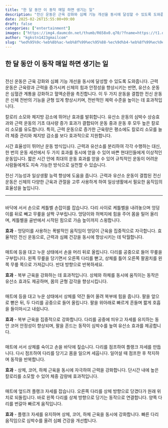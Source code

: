 ```yaml
---
title: "한 달 동안 이 동작 매일 하면 생기는 일"
description: "전신 운동은 근육 강화와 심폐 기능 개선을 동시에 달성할 수 있도록 도와줍니다. 근력 운동은 근육량과 근력을 증가시켜 신체의 힘과 안정성을 향상시키는 반면, 유산소 운동은 심혈관 계통을 강화하고 혈액순환을 촉진합니다. 이 두 가지 운동을 결합한 전신 운동은 신체 전반의"
date: 2025-02-26T15:55:00+09:00
draft: false
categories: ["entertainment"]
images: ["https://img4.daumcdn.net/thumb/R658x0.q70/?fname=https://t1.daumcdn.net/news/202501/10/tenbody/20250110173002242duou.jpg", "https://t1.daumcdn.net/news/202501/10/tenbody/20250110173002592xnad.gif", "https://t1.daumcdn.net/news/202501/10/tenbody/20250110173002902muox.gif", "https://t1.daumcdn.net/news/202501/10/tenbody/20250110173003236xwuu.gif", "https://t1.daumcdn.net/news/202501/10/tenbody/20250110173003608vmtn.gif"]
author: "kgkstn1423gmailcom"
slug: "%ed%95%9c-%eb%8b%ac-%eb%8f%99%ec%95%88-%ec%9d%b4-%eb%8f%99%ec%9e%91-%eb%a7%a4%ec%9d%bc-%ed%95%98%eb%a9%b4-%ec%83%9d%ea%b8%b0%eb%8a%94-%ec%9d%bc"
---
```


<h2 >한 달 동안 이 동작 매일 하면 생기는 일</h2> <figure ><img src="https://img4.daumcdn.net/thumb/R658x0.q70/?fname=https://t1.daumcdn.net/news/202501/10/tenbody/20250110173002242duou.jpg" alt=""/></figure> <p>전신 운동은 근육 강화와 심폐 기능 개선을 동시에 달성할 수 있도록 도와줍니다. 근력 운동은 근육량과 근력을 증가시켜 신체의 힘과 안정성을 향상시키는 반면, 유산소 운동은 심혈관 계통을 강화하고 혈액순환을 촉진합니다. 이 두 가지 운동을 결합한 전신 운동은 신체 전반의 기능을 균형 있게 향상시키며, 전반적인 체력 수준을 높이는 데 효과적입니다.</p> <p>칼로리 소모와 체지방 감소에 뛰어난 효과를 발휘합니다. 유산소 운동의 심박수 상승효과와 근력 운동의 기초 대사량 증가 효과가 결합되어 운동 중과 운동 후 모두 높은 칼로리 소모를 유도합니다. 특히, 근력 운동으로 증가한 근육량은 평소에도 칼로리 소모를 늘려 체중 관리와 체지방 감소를 보다 효과적으로 지원합니다.</p> <p>시간 효율성이 뛰어난 운동 방식입니다. 근력과 유산소를 분리하여 각각 수행하는 대신, 한 번의 운동 세션에서 두 가지 효과를 동시에 얻을 수 있어 바쁜 현대인들에게 이상적인 운동입니다. 짧은 시간 안에 최대의 운동 효과를 얻을 수 있어 규칙적인 운동이 어려운 사람들에게도 지속 가능한 방식으로 실천할 수 있습니다.</p> <p>전신 기능성과 일상생활 능력 향상에 도움을 줍니다. 근력과 유산소 운동이 결합된 전신 운동은 신체의 다양한 근육과 관절을 고루 사용하게 하여 일상생활에서 필요한 움직임의 효율성을 높입니다.</p> <hr /> <figure ><img src="https://t1.daumcdn.net/news/202501/10/tenbody/20250110173002592xnad.gif" alt=""/></figure> <p>바닥에 서서 손으로 케틀벨 손잡이를 잡습니다. 다리 사이로 케틀벨을 내려놓으며 엉덩이를 뒤로 빼고 무릎을 살짝 구부립니다. 엉덩이와 허벅지에 힘을 주어 몸을 밀어 올리며, 케틀벨을 골반에서 시작된 힘으로 가슴 높이까지 스윙합니다.</p> <p><strong>효과</strong> - 엉덩이를 사용하는 폭발적인 움직임이 엉덩이 근육을 집중적으로 자극합니다. 효율적인 전신 운동으로, 근력과 심폐 건강을 동시에 향상시키는 데 탁월합니다.</p> <figure ><img src="https://t1.daumcdn.net/news/202501/10/tenbody/20250110173002902muox.gif" alt=""/></figure> <p>매트에 등을 대고 누운 상태에서 손을 머리 뒤로 올립니다. 다리를 공중으로 들어 무릎을 구부립니다. 왼쪽 무릎을 당기면서 오른쪽 다리를 뻗고, 상체를 틀어 오른쪽 팔꿈치를 왼쪽 무릎 쪽으로 가져갑니다. 반대 방향으로 반복하세요.</p> <p><strong>효과</strong> - 복부 근육을 강화하는 데 효과적입니다. 상체와 하체를 동시에 움직이는 동작은 유산소 효과도 제공하며, 몸의 균형 감각을 향상시킵니다.</p> <figure ><img src="https://t1.daumcdn.net/news/202501/10/tenbody/20250110173003236xwuu.gif" alt=""/></figure> <p>매트에 등을 대고 누운 상태에서 상체를 약간 들어 올려 복부에 힘을 줍니다. 팔을 앞으로 뻗은 뒤, 두 다리를 공중으로 들어 올립니다. 팔을 위아래로 빠르게 흔들며 짧게 호흡을 들이마시고 내쉽니다.</p> <p><strong>효과</strong> - 복부 근육을 집중적으로 강화합니다. 다리를 공중에 띄우고 자세를 유지하는 동안 코어 안정성이 향상되며, 팔을 흔드는 동작이 심박수를 높여 유산소 효과를 제공합니다.</p> <figure ><img src="https://t1.daumcdn.net/news/202501/10/tenbody/20250110173003608vmtn.gif" alt=""/></figure> <p>매트에 서서 상체를 숙이고 손을 바닥에 짚습니다. 다리를 점프하여 플랭크 자세를 만듭니다. 다시 점프하여 다리를 당기고 몸을 일으켜 세웁니다. 일어설 때 점프한 후 착지하며 동작을 반복합니다.</p> <p><strong>효과</strong> - 상체, 코어, 하체 근육을 동시에 자극하여 근력을 강화합니다. 단시간 내에 높은 칼로리를 소모할 수 있어 체중 감량에 효과적입니다.</p> <figure ><img src="https://t1.daumcdn.net/news/202501/10/tenbody/20250110173004041bqop.gif" alt=""/></figure> <p>매트에 엎드려 플랭크 자세를 잡습니다. 오른쪽 다리를 상체 방향으로 당겼다가 원래 위치로 되돌립니다. 바로 왼쪽 다리를 상체 방향으로 당기는 동작으로 연결합니다. 양쪽 다리를 번갈아 빠르게 움직입니다.</p> <p><strong>효과</strong> - 플랭크 자세를 유지하며 상체, 코어, 하체 근육을 동시에 강화합니다. 빠른 다리 움직임으로 심박수를 올려 심폐 건강을 개선합니다.</p>